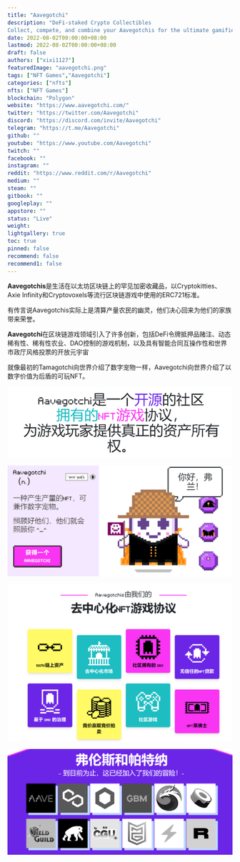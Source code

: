 ```yaml
---
title: "Aavegotchi"
description: "DeFi-staked Crypto Collectibles
Collect, compete, and combine your Aavegotchis for the ultimate gamified DeFi experience!"
date: 2022-08-02T00:00:00+08:00
lastmod: 2022-08-02T00:00:00+08:00
draft: false
authors: ["xixi1127"]
featuredImage: "aavegotchi.png"
tags: ["NFT Games","Aavegotchi"]
categories: ["nfts"]
nfts: ["NFT Games"]
blockchain: "Polygon"
website: "https://www.aavegotchi.com/"
twitter: "https://twitter.com/Aavegotchi"
discord: "https://discord.com/invite/Aavegotchi"
telegram: "https://t.me/Aavegotchi"
github: ""
youtube: "https://www.youtube.com/Aavegotchi"
twitch: ""
facebook: ""
instagram: ""
reddit: "https://www.reddit.com/r/Aavegotchi"
medium: ""
steam: ""
gitbook: ""
googleplay: ""
appstore: ""
status: "Live"
weight: 
lightgallery: true
toc: true
pinned: false
recommend: false
recommend1: false
---
```

**Aavegotchis**是生活在以太坊区块链上的罕见加密收藏品，以Cryptokitties、Axie Infinity和Cryptovoxels等流行区块链游戏中使用的ERC721标准。



有传言说Aavegotchis实际上是清算产量农民的幽灵，他们决心回来为他们的家族带来荣誉。



**Aavegotchi**在区块链游戏领域引入了许多创新，包括DeFi令牌抵押品赌注、动态稀有性、稀有性农业、DAO控制的游戏机制，以及具有智能合同互操作性和世界市政厅风格投票的开放元宇宙



就像最初的Tamagotchi向世界介绍了数字宠物一样，Aavegotchi向世界介绍了以数字价值为后盾的可玩NFT。

![image-20220802102549800](image-20220802102549800.png)



![image-20220802102712374](image-20220802102712374.png)

![image-20220802102854506](image-20220802102854506.png)

![image-20220802103322836](image-20220802103322836.png)